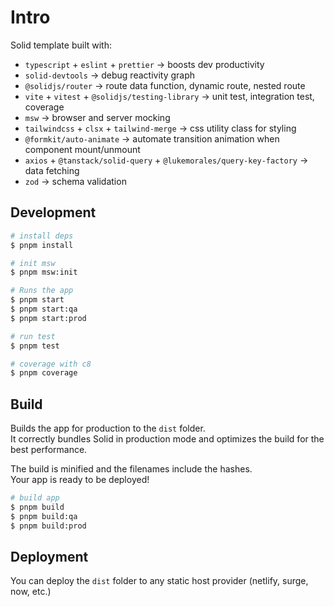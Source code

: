 # Intro

Solid template built with:

- `typescript` + `eslint` + `prettier` -> boosts dev productivity
- `solid-devtools` -> debug reactivity graph
- `@solidjs/router` -> route data function, dynamic route, nested route
- `vite` + `vitest` + `@solidjs/testing-library` -> unit test, integration test, coverage
- `msw` -> browser and server mocking
- `tailwindcss` + `clsx` + `tailwind-merge` -> css utility class for styling
- `@formkit/auto-animate` -> automate transition animation when component mount/unmount
- `axios` + `@tanstack/solid-query` + `@lukemorales/query-key-factory` -> data fetching
- `zod` -> schema validation

## Development

```bash
# install deps
$ pnpm install

# init msw
$ pnpm msw:init

# Runs the app
$ pnpm start
$ pnpm start:qa
$ pnpm start:prod
```

```bash
# run test
$ pnpm test

# coverage with c8
$ pnpm coverage
```

## Build

Builds the app for production to the `dist` folder.<br>
It correctly bundles Solid in production mode and optimizes the build for the best performance.

The build is minified and the filenames include the hashes.<br>
Your app is ready to be deployed!

```bash
# build app
$ pnpm build
$ pnpm build:qa
$ pnpm build:prod
```

## Deployment

You can deploy the `dist` folder to any static host provider (netlify, surge, now, etc.)
